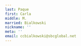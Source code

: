 ```yaml
---
last: Paque
first: Carla
middle: M.
married: Bialkowski
nickname: ''
meta: ''
email: ccbialkowski@sbcglobal.net
---
```

